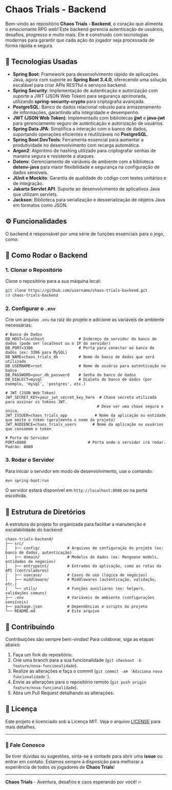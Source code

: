 
# Chaos Trials - Backend

Bem-vindo ao repositório **Chaos Trials - Backend**, o coração que alimenta o emocionante RPG web! Este backend gerencia autenticação de usuários, desafios, progresso e muito mais. Ele é construído com tecnologias modernas para garantir que cada ação do jogador seja processada de forma rápida e segura.

## 🚀 Tecnologias Usadas  

- **Spring Boot**: Framework para desenvolvimento rápido de aplicações Java, agora com suporte ao **Spring Boot 3.4.0**, oferecendo uma solução escalável para criar APIs RESTful e serviços backend.  
- **Spring Security**: Implementação de autenticação e autorização com suporte a JWT (JSON Web Token) para segurança aprimorada, utilizando **spring-security-crypto** para criptografia avançada.  
- **PostgreSQL**: Banco de dados relacional robusto para armazenamento de informações, garantindo alta integridade e desempenho.  
- **JWT (JSON Web Token)**: Implementado com bibliotecas **jjwt** e **java-jwt** para gerenciamento seguro de autenticação e autorização de usuários.  
- **Spring Data JPA**: Simplifica a interação com o banco de dados, suportando operações eficientes e reutilizáveis no **PostgreSQL**.  
- **Spring Boot DevTools**: Ferramenta essencial para aumentar a produtividade no desenvolvimento com recarga automática.  
- **Argon2**: Algoritmo de hashing utilizado para criptografar senhas de maneira segura e resistente a ataques.  
- **Dotenv**: Gerenciamento de variáveis de ambiente com a biblioteca **dotenv-java** para maior flexibilidade e segurança na configuração de dados sensíveis.  
- **JUnit e Mockito**: Garantia de qualidade do código com testes unitários e de integração.  
- **Jakarta Servlet API**: Suporte ao desenvolvimento de aplicativos Java que utilizam servlets.  
- **Jackson**: Biblioteca para serialização e desserialização de objetos Java em formatos como JSON.  

## ⚙ Funcionalidades

O backend é responsável por uma série de funções essenciais para o jogo, como:

## 🏁 Como Rodar o Backend

### 1. Clonar o Repositório

Clone o repositório para a sua máquina local:

```bash
git clone https://github.com/username/chaos-trials-backend.git
cd chaos-trials-backend
```

### 2. Configurar o `.env`

Crie um arquivo `.env` na raiz do projeto e adicione as variáveis de ambiente necessárias:

```plaintext
# Banco de Dados
DB_HOST=localhost               # Endereço do servidor do banco de dados (pode ser localhost ou o IP do servidor)
DB_PORT=3306                    # Porta para conectar ao banco de dados (ex: 3306 para MySQL)
DB_NAME=chaos_trials_db         # Nome do banco de dados que será utilizado
DB_USERNAME=root                # Nome de usuário para autenticação no banco
DB_PASSWORD=your_db_password    # Senha do banco de dados
DB_DIALECT=mysql                # Dialeto do banco de dados (por exemplo, 'mysql', 'postgres', etc.)

# JWT (JSON Web Token)
JWT_SECRET_KEY=your_jwt_secret_key_here  # Chave secreta utilizada para assinar os tokens JWT.
                                        # Deve ser uma chave segura e única.
JWT_ISSUER=chaos_trials_app            # Nome da aplicação ou entidade que emite o token (geralmente o nome do projeto)
JWT_AUDIENCE=chaos_trials_users       # Nome da aplicação ou usuários que consomem o token

# Porta do Servidor
PORT=8080                           # Porta onde o servidor irá rodar. Padrão: 8080
```

### 3. Rodar o Servidor

Para iniciar o servidor em modo de desenvolvimento, use o comando:

```bash
mvn spring-boot:run
```

O servidor estará disponível em `http://localhost:8080` ou na porta escolhida.

## 🔧 Estrutura de Diretórios

A estrutura do projeto foi organizada para facilitar a manutenção e escalabilidade do backend:

```
chaos-trials-backend/
├── src/
│   ├── config/            # Arquivos de configuração do projeto (ex: banco de dados, autenticação)
│   ├── domain/            # Modelos de dados (ex: Mongoose models, entidades de negócios)
│   ├── entrypoint/        # Entradas da aplicação, como as rotas da API (controladores)
│   ├── usecase/           # Casos de uso (lógica de negócios)
│   ├── middleware/        # Middlewares (autenticação, validação, etc.)
│   └── utils/             # Funções auxiliares (ex: helpers, validações comuns)
├── .env                   # Variáveis de ambiente (configurações sensíveis)
├── package.json           # Dependências e scripts do projeto
└── README.md              # Este arquivo
```

## 🤝 Contribuindo

Contribuições são sempre bem-vindas! Para colaborar, siga as etapas abaixo:

1. Faça um fork do repositório.
2. Crie uma branch para a sua funcionalidade (`git checkout -b feature/nova-funcionalidade`).
3. Realize as alterações e faça o commit (`git commit -am 'Adiciona nova funcionalidade'`).
4. Envie as alterações para o repositório remoto (`git push origin feature/nova-funcionalidade`).
5. Abra um Pull Request detalhando as alterações.

## 📜 Licença

Este projeto é licenciado sob a Licença MIT. Veja o arquivo [LICENSE](LICENSE) para mais detalhes.

---

### 💬 Fale Conosco

Se tiver dúvidas ou sugestões, sinta-se à vontade para abrir uma **issue** ou entrar em contato. Estamos sempre à disposição para melhorar a experiência de todos os jogadores de **Chaos Trials**!

---

**Chaos Trials** - Aventura, desafios e caos esperando por você! 🔥

